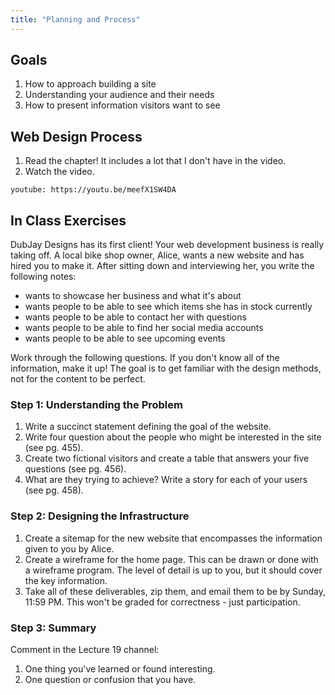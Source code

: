 ```yaml
---
title: "Planning and Process"
---
```


<article class="highlighted">
  <h2>Goals</h2>
  <ol>
    <li>How to approach building a site</li>
    <li>Understanding your audience and their needs</li>
    <li>How to present information visitors want to see</li>
  </ol>
</article>

## Web Design Process
1. Read the chapter! It includes a lot that I don't have in the video.
1. Watch the video.

`youtube: https://youtu.be/meefX1SW4DA`

## In Class Exercises
DubJay Designs has its first client! Your web development business is really taking off. A local bike shop owner, Alice, wants a new website and has hired you to make it. 
After sitting down and interviewing her, you write the following notes:
- wants to showcase her business and what it's about
- wants people to be able to see which items she has in stock currently
- wants people to be able to contact her with questions
- wants people to be able to find her social media accounts
- wants people to be able to see upcoming events

Work through the following questions. If you don't know all of the information, make it up! The goal is to get familiar with the design methods, not for the content to be perfect.

### Step 1: Understanding the Problem
1. Write a succinct statement defining the goal of the website.
1. Write four question about the people who might be interested in the site (see pg. 455).
1. Create two fictional visitors and create a table that answers your five questions (see pg. 456).
1. What are they trying to achieve? Write a story for each of your users (see pg. 458).

### Step 2: Designing the Infrastructure
1. Create a sitemap for the new website that encompasses the information given to you by Alice.
1. Create a wireframe for the home page. This can be drawn or done with a wireframe program. The level of detail is up to you, but it should cover the key information.
1. Take all of these deliverables, zip them, and email them to be by Sunday, 11:59 PM. This won't be graded for correctness - just participation.

### Step 3: Summary
Comment in the Lecture 19 channel:
1. One thing you've learned or found interesting.
1. One question or confusion that you have.